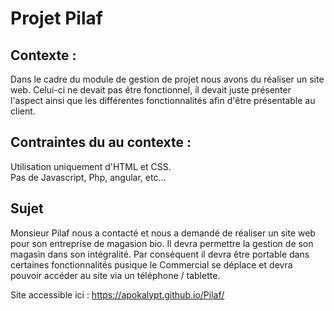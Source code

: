 # Projet Pilaf

## Contexte :
Dans le cadre du module de gestion de projet nous avons du réaliser un site web. Celui-ci ne devait pas être fonctionnel, il devait juste présenter l'aspect ainsi que les différentes fonctionnalités afin d'être présentable au client.

## Contraintes du au contexte :
Utilisation uniquement d'HTML et CSS. <br />
Pas de Javascript, Php, angular, etc...

## Sujet
Monsieur Pilaf nous a contacté et nous a demandé de réaliser un site web pour son entreprise de magasion bio. Il devra permettre la gestion de son magasin dans son intégralité. Par conséquent il devra être portable dans certaines fonctionnalités pusique le Commercial se déplace et devra pouvoir accéder au site via un téléphone / tablette.

Site accessible ici : https://apokalypt.github.io/Pilaf/
